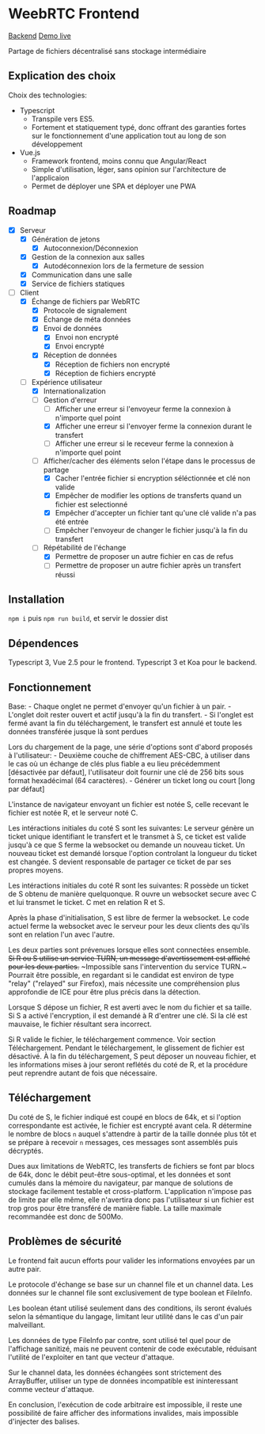 WeebRTC Frontend
================

[Backend](https://github.com/nbouteme/WeebRTC)
[Demo live](https://wrtc.kuriyama.moe)

Partage de fichiers décentralisé sans stockage intermédiaire

Explication des choix
---------------------

Choix des technologies:
 - Typescript
	- Transpile vers ES5. 
	- Fortement et statiquement typé, donc offrant des garanties fortes sur le fonctionnement d'une application tout au long de son développement
- Vue.js
	- Framework frontend, moins connu que Angular/React
	- Simple d'utilisation, léger, sans opinion sur l'architecture de l'applicaion
	- Permet de déployer une SPA et déployer une PWA

Roadmap
-------

- [x] Serveur
	- [x] Génération de jetons
		- [x] Autoconnexion/Déconnexion
	- [x] Gestion de la connexion aux salles
		- [x] Autodéconnexion lors de la fermeture de session
	- [x] Communication dans une salle
	- [x] Service de fichiers statiques
- [ ] Client
	- [x] Échange de fichiers par WebRTC
		- [x] Protocole de signalement
		- [x] Échange de méta données
		- [x] Envoi de données
			- [x] Envoi non encrypté
			- [x] Envoi encrypté
		- [x] Réception de données
			- [x] Réception de fichiers non encrypté
			- [x] Réception de fichiers encrypté
	- [ ] Expérience utilisateur
		- [x] Internationalization
		- [ ] Gestion d'erreur
			- [ ] Afficher une erreur si l'envoyeur ferme la connexion à n'importe quel point
			- [x] Afficher une erreur si l'envoyer ferme la connexion durant le transfert
			- [ ] Afficher une erreur si le receveur ferme la connexion à n'importe quel point
		- [ ] Afficher/cacher des éléments selon l'étape dans le processus de partage
			- [x] Cacher l'entrée fichier si encryption séléctionnée et clé non valide
			- [x] Empêcher de modifier les options de transferts quand un fichier est selectionné
			- [x] Empêcher d'accepter un fichier tant qu'une clé valide n'a pas été entrée
			- [ ] Empêcher l'envoyeur de changer le fichier jusqu'à la fin du transfert
		- [ ] Répétabilité de l'échange
			- [x] Permettre de proposer un autre fichier en cas de refus
			- [ ] Permettre de proposer un autre fichier après un transfert réussi

Installation
------------

`npm i` puis `npm run build`, et servir le dossier dist

Dépendences
-----------

Typescript 3, Vue 2.5 pour le frontend.
Typescript 3 et Koa pour le backend.

Fonctionnement
--------------

Base:
	- Chaque onglet ne permet d'envoyer qu'un fichier à un pair.
	- L'onglet doit rester ouvert et actif jusqu'à la fin du transfert.
	- Si l'onglet est fermé avant la fin du téléchargement, le transfert est annulé et toute les données transférée jusque là sont perdues

Lors du chargement de la page, une série d'options sont d'abord proposés à l'utilisateur:
	- Deuxième couche de chiffrement AES-CBC, à utiliser dans le cas où un échange de clés plus fiable a eu lieu précédemment 
		[désactivée par défaut], l'utilisateur doit fournir une clé de 256 bits sous format hexadécimal (64 caractères).
	- Générer un ticket long ou court [long par défaut]

L'instance de navigateur envoyant un fichier est notée S, celle recevant le fichier est notée R, et le serveur noté C.

Les intéractions initiales du coté S sont les suivantes:
Le serveur génère un ticket unique identifiant le transfert et le transmet à S, ce ticket est valide jusqu'à ce que S ferme la websocket 
ou demande un nouveau ticket. Un nouveau ticket est demandé lorsque l'option controlant la longueur du ticket est changée.
S devient responsable de partager ce ticket de par ses propres moyens.

Les intéractions initiales du coté R sont les suivantes:
R possède un ticket de S obtenu de manière quelquonque.
R ouvre un websocket secure avec C et lui transmet le ticket.
C met en relation R et S.

Après la phase d'initialisation, S est libre de fermer la websocket. Le code actuel ferme la websocket avec le serveur pour les deux 
clients des qu'ils sont en relation l'un avec l'autre.

Les deux parties sont prévenues lorsque elles sont connectées ensemble.
~~Si R ou S utilise un service TURN, un message d'avertissement est affiché pour les deux parties.~~ ~Impossible sans l'intervention du service TURN.~ Pourrait être possible, en regardant si le candidat est environ de type "relay" ("relayed" sur Firefox), mais nécessite une compréhension plus approfondie de ICE pour être plus précis dans la détection.

Lorsque S dépose un fichier, R est averti avec le nom du fichier et sa taille.
Si S a activé l'encryption, il est demandé à R d'entrer une clé. Si la clé est mauvaise, le fichier résultant sera incorrect.

Si R valide le fichier, le téléchargement commence. Voir section Téléchargement.
Pendant le téléchargement, le glissement de fichier est désactivé.
À la fin du téléchargement, S peut déposer un nouveau fichier, et les informations mises à jour seront reflétés du coté de R,
et la procédure peut reprendre autant de fois que nécessaire.

Téléchargement
--------------

Du coté de S, le fichier indiqué est coupé en blocs de 64k, et si l'option correspondante est activée, le fichier est encrypté avant 
cela. R détermine le nombre de blocs `n` auquel s'attendre à partir de la taille donnée plus tôt et se prépare à recevoir `n` messages,
ces messages sont assemblés puis décryptés.

Dues aux limitations de WebRTC, les transferts de fichiers se font par blocs de 64k, donc le débit peut-être sous-optimal, et les données
et sont cumulés dans la mémoire du navigateur, par manque de solutions de stockage facilement testable et cross-platform. L'application 
n'impose pas de limite par elle même, elle n'avertira donc pas l'utilisateur si un fichier est trop gros pour être transféré de manière 
fiable. La taille maximale recommandée est donc de 500Mo.

Problèmes de sécurité
---------------------

Le frontend fait aucun efforts pour valider les informations envoyées par un autre pair.

Le protocole d'échange se base sur un channel file et un channel data.
Les données sur le channel file sont exclusivement de type boolean et FileInfo.

Les boolean étant utilisé seulement dans des conditions, ils seront évalués selon la sémantique du langage, limitant leur utilité dans le cas d'un pair malveillant.

Les données de type FileInfo par contre, sont utilisé tel quel pour de l'affichage sanitizé, mais ne peuvent contenir de code exécutable, réduisant l'utilité
de l'exploiter en tant que vecteur d'attaque.

Sur le channel data, les données échangées sont strictement des ArrayBuffer, utiliser un type de données incompatible est ininteressant comme vecteur d'attaque.

En conclusion, l'exécution de code arbitraire est impossible, il reste une possibilité de faire afficher des informations invalides, mais impossible d'injecter des balises.